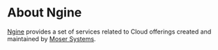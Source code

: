 # About Ngine

[Ngine](https://www.ngine.io) provides a set of services related to Cloud offerings created and maintained by [Moser Systems](https://www.moser-systems.com/).
